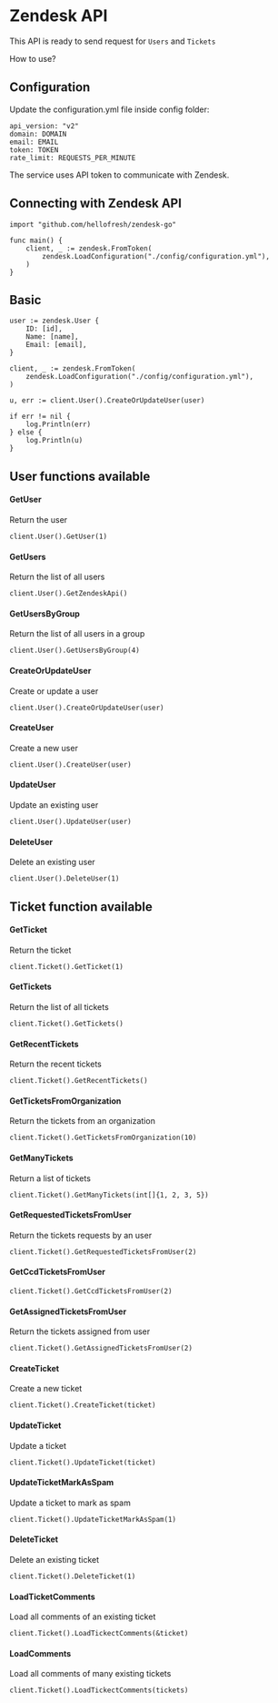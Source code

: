 # Zendesk API

This API is ready to send request for `Users` and `Tickets`

How to use?

## Configuration

Update the configuration.yml file inside config folder:

```
api_version: "v2"
domain: DOMAIN
email: EMAIL
token: TOKEN
rate_limit: REQUESTS_PER_MINUTE
```

The service uses API token to communicate with Zendesk.

## Connecting with Zendesk API
```
import "github.com/hellofresh/zendesk-go"

func main() {
    client, _ := zendesk.FromToken(
        zendesk.LoadConfiguration("./config/configuration.yml"),
    )
}
```

## Basic
```
user := zendesk.User {
    ID: [id],
    Name: [name],
    Email: [email],
}

client, _ := zendesk.FromToken(
    zendesk.LoadConfiguration("./config/configuration.yml"),
)

u, err := client.User().CreateOrUpdateUser(user)

if err != nil {
    log.Println(err)
} else {
    log.Println(u)
}
```

## User functions available

#### GetUser
Return the user

```
client.User().GetUser(1)
```

#### GetUsers
Return the list of all users

```
client.User().GetZendeskApi()
```

#### GetUsersByGroup
Return the list of all users in a group

```
client.User().GetUsersByGroup(4)
```

#### CreateOrUpdateUser
Create or update a user

```
client.User().CreateOrUpdateUser(user)
```

#### CreateUser
Create a new user

```
client.User().CreateUser(user)
```

#### UpdateUser
Update an existing user

```
client.User().UpdateUser(user)
```

#### DeleteUser
Delete an existing user

```
client.User().DeleteUser(1)
```

## Ticket function available

#### GetTicket
Return the ticket

```
client.Ticket().GetTicket(1)
```

#### GetTickets
Return the list of all tickets

```
client.Ticket().GetTickets()
```

#### GetRecentTickets
Return the recent tickets

```
client.Ticket().GetRecentTickets()
```

#### GetTicketsFromOrganization
Return the tickets from an organization

```
client.Ticket().GetTicketsFromOrganization(10)
```

#### GetManyTickets
Return a list of tickets

```
client.Ticket().GetManyTickets(int[]{1, 2, 3, 5})
```

#### GetRequestedTicketsFromUser
Return the tickets requests by an user

```
client.Ticket().GetRequestedTicketsFromUser(2)
```

#### GetCcdTicketsFromUser
```
client.Ticket().GetCcdTicketsFromUser(2)
```

#### GetAssignedTicketsFromUser
Return the tickets assigned from user

```
client.Ticket().GetAssignedTicketsFromUser(2)
```

#### CreateTicket
Create a new ticket

```
client.Ticket().CreateTicket(ticket)
```

#### UpdateTicket
Update a ticket

```
client.Ticket().UpdateTicket(ticket)
```

#### UpdateTicketMarkAsSpam
Update a ticket to mark as spam

```
client.Ticket().UpdateTicketMarkAsSpam(1)
```

#### DeleteTicket
Delete an existing ticket

```
client.Ticket().DeleteTicket(1)
```

#### LoadTicketComments
Load all comments of an existing ticket

```
client.Ticket().LoadTickectComments(&ticket)
```

#### LoadComments
Load all comments of many existing tickets

```
client.Ticket().LoadTickectComments(tickets)
```